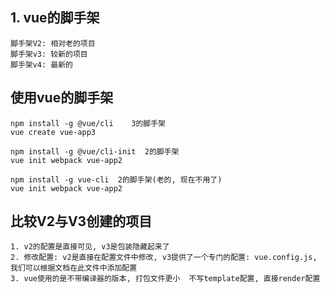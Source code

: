 ## 1. vue的脚手架
	脚手架V2: 相对老的项目
	脚手架v3: 较新的项目
	脚手架v4: 最新的

## 使用vue的脚手架
	npm install -g @vue/cli    3的脚手架
	vue create vue-app3  
	
	npm install -g @vue/cli-init  2的脚手架
	vue init webpack vue-app2   
	
	npm install -g vue-cli  2的脚手架(老的, 现在不用了)
	vue init webpack vue-app2

## 比较V2与V3创建的项目
	1. v2的配置是直接可见, v3是包装隐藏起来了
	2. 修改配置: v2是直接在配置文件中修改, v3提供了一个专门的配置: vue.config.js, 我们可以根据文档在此文件中添加配置
	3. vue使用的是不带编译器的版本, 打包文件更小  不写template配置, 直接render配置
